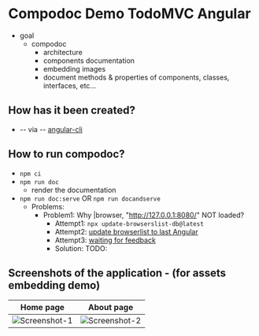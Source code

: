 # Compodoc Demo TodoMVC Angular

* goal
  * compodoc
    * architecture
    * components documentation
    * embedding images
    * document methods & properties of components, classes, interfaces, etc...

## How has it been created?
* -- via -- [angular-cli](https://github.com/angular/angular-cli)

## How to run compodoc?
* `npm ci`
* `npm run doc`
  * render the documentation
* `npm run doc:serve` OR `npm run docandserve`
  * Problems:
    * Problem1: Why |browser, "http://127.0.0.1:8080/" NOT loaded?
      * Attempt1: `npx update-browserslist-db@latest`
      * Attempt2: [update browserlist to last Angular](https://angular.dev/reference/versions#browser-support)
      * Attempt3: [waiting for feedback](https://github.com/compodoc/compodoc-demo-todomvc-angular/issues/43)
      * Solution: TODO:

## Screenshots of the application - (for assets embedding demo)

| Home page                             | About page                             |
| ------------------------------------- | -------------------------------------- |
| ![Screenshot-1](screenshots/home.png) | ![Screenshot-2](screenshots/about.png) |
